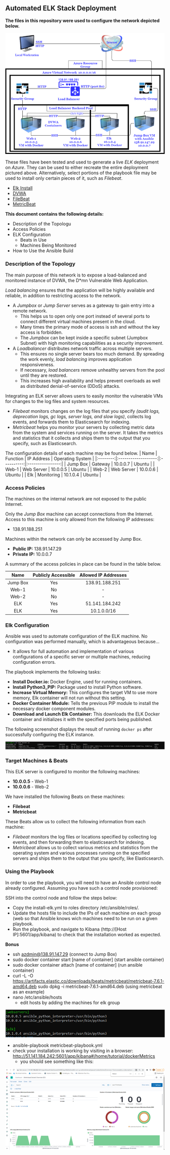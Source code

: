 ## Automated ELK Stack Deployment

**The files in this repository were used to configure the network depicted below.**

 <img src="https://github.com/Elianella/HW13-Project1/blob/main/Scripts/ansible/Images/Diagram.png"> 

These files have been tested and used to generate a live _ELK_ deployment on _Azure_. They can be used to either recreate the entire deployment pictured above. Alternatively, select portions of the playbook file may be used to install only certain pieces of it, such as _Filebeat_.

- <a href="https://github.com/Elianella/HW13-Project1/blob/main/Scripts/ansible/ELK/install-elk.yml">Elk Install</a>
- <a href="https://github.com/Elianella/HW13-Project1/blob/main/Scripts/ansible/DVWA/pentest.yml">DVWA</a>
- <a href="https://github.com/Elianella/HW13-Project1/blob/main/Scripts/ansible/filebeat/roles/filebeat-playbook.yml">FileBeat</a>
- <a href="https://github.com/Elianella/HW13-Project1/blob/main/Scripts/ansible/metricbeat/roles/metricbeat-playbook.yml">MetricBeat</a>

**This document contains the following details:**
- Description of the Topologu
- Access Policies
- ELK Configuration
  - Beats in Use
  - Machines Being Monitored
- How to Use the Ansible Build


### Description of the Topology

The main purpose of this network is to expose a load-balanced and monitored instance of DVWA, the D*mn Vulnerable Web Application.

_Load balancing_ ensures that the application will be highly available and reliable, in addition to restricting access to the network.
- A _Jumpbox_ or _Jump Server_ serves as a gateway to gain entry into a remote network. 
  - This helps us to open only one port instead of several ports to connect different virtual machines present in the cloud. 
  - Many times the primary mode of access is ssh and without the key access is forbidden.
  - The _Jumpbox_ can be kept inside a specific subnet (Jumpbox Subnet) with high monitoring capabilities as a security improvement.
- A _Loadbalancer_ distributes network traffic across multiple servers.
  - This ensures no single server bears too much demand. By spreading the work evenly, _load balancing_ improves application responsiveness.
  - If necessary, _load balancers_ remove  unhealthy servers from the pool until they are restored.
  - This increases high availability and helps prevent overloads as well as distributed denial-of-service (DDoS) attacks.

Integrating an ELK server allows users to easily monitor the vulnerable VMs for changes to the log files and system resources.
- _Filebeat_ monitors changes on the log files that you specify _(audit logs, deprecation logs, gc logs, server logs, and slow logs)_, collects log events, and forwards them to Elasticsearch for indexing.
- _Metricbeat_ helps you monitor your servers by collecting metric data from the system and services running on the server.  It takes the metrics and statistics that it collects and ships them to the output that you specify, such as Elasticsearch.

The configuration details of each machine may be found below.
|   Name   |       Function      | IP Address | Operating System |
|:--------:|:-------------------:|:----------:|:----------------:|
| Jump Box |       Gateway       |  10.0.0.7  |      Ubuntu      |
|   Web-1  |      Web Server     |  10.0.0.5  |      Ubuntu      |
|   Web-2  |      Web Server     |  10.0.0.6  |      Ubuntu      |
|    Elk   |      Monitoring     |  10.1.0.4  |      Ubuntu      |

### Access Policies

The machines on the internal network are not exposed to the public Internet. 

Only the _Jump Box_ machine can accept connections from the Internet. Access to this machine is only allowed from the following IP addresses:
- 138.91.188.251

Machines within the network can only be accessed by Jump Box.
- **Public IP:** 138.91.147.29
- **Private IP:** 10.0.0.7

A summary of the access policies in place can be found in the table below.

|      Name     |   Publicly Accessible   | Allowed IP Addresses |
|:-------------:|:-----------------------:|:--------------------:|
|    Jump Box   |           Yes           |    138.91.188.251    |
|     Web-1     |            No           |           -          |
|     Web-2     |            No           |           -          |
|      ELK      |           Yes           |    51.141.184.242    |
|      ELK      |           Yes           |      10.1.0.0/16     |

### Elk Configuration

Ansible was used to automate configuration of the ELK machine. No configuration was performed manually, which is advantageous because...
- It allows for full automation and implementation of various configurations of a specific server or multiple machines, reducing configuration errors.

The playbook implements the following tasks:
- **Install Docker.io:** Docker Engine, used for running containers.
- **Install Python3_PIP:** Package used to install Python software.
- **Increase Virtual Memory:** This configures the target VM to use more memory, Elk container will not run without this setting.
- **Docker Container Module:** Tells the previous PIP module to install the necessary docker component modules.
- **Download and Launch Elk Container:** This downloads the ELK Docker container and initializes it with the specified ports being published.

The following screenshot displays the result of running `docker ps` after successfully configuring the ELK instance.

<img src="https://github.com/Elianella/HW13-Project1/blob/main/Scripts/ansible/Images/docker-ps.png">

### Target Machines & Beats
This ELK server is configured to monitor the following machines:
- **10.0.0.5** - Web-1
- **10.0.0.6** - Web-2

We have installed the following Beats on these machines:
- **Filebeat**
- **Metricbeat**

These Beats allow us to collect the following information from each machine:
- _Filebeat_ monitors the log files or locations specified by collecting log events, and then forwarding them to elasticsearch for indexing.
- _Metricbeat_ allows us to collect various metrics and statistics from the operating system and various processes running on the specified servers and ships them to the output that you specify, like Elasticsearch.

### Using the Playbook
In order to use the playbook, you will need to have an Ansible control node already configured. Assuming you have such a control node provisioned: 

SSH into the control node and follow the steps below:
- Copy the install-elk.yml to roles directory /etc/ansible/roles/.
- Update the hosts file to include the IPs of each machine on each group (web so that Ansible knows wich machines need to be run on a given playbook.
- Run the playbook, and navigate to Kibana (http://[Host IP]:5601/app/kibana) to check that the installation worked as expected.


**Bonus**
- ssh azdmin@138.91.147.29 (connect to Jump Box)
- sudo docker container start [name of container] (start ansible container)
- sudo docker container attach [name of container] (run ansible container)
- curl -L -O https://artifacts.elastic.co/downloads/beats/metricbeat/metricbeat-7.6.1-amd64.deb
sudo dpkg -i metricbeat-7.6.1-amd64.deb (using metricbeat as an example)
- nano /etc/ansible/hosts
  -  edit hosts by adding the machines for elk group
<img src="https://github.com/Elianella/HW13-Project1/blob/main/Scripts/ansible/Images/hosts.png">

- ansible-playbook metricbeat-playbook.yml
- check your installation is working by visiting in a browser: http://51.141.184.242:5601/app/kibana#/home/tutorial/dockerMetrics
  - you should see something like this:
<img src="https://github.com/Elianella/HW13-Project1/blob/main/Scripts/ansible/Images/Metricbeat-dashboard.png">
